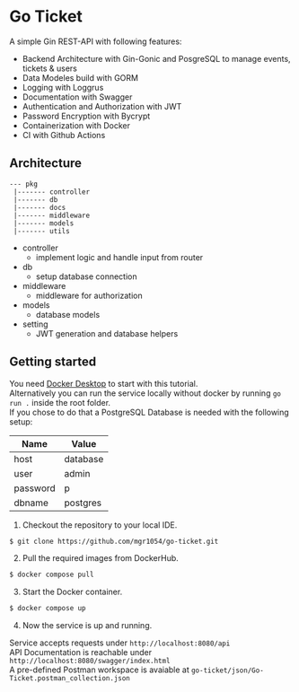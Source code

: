 # Go Ticket

A simple Gin REST-API with following features:


- Backend Architecture with Gin-Gonic and PosgreSQL to manage events, tickets & users 
- Data Modeles build with GORM
- Logging with Loggrus
- Documentation with Swagger
- Authentication and Authorization with JWT
- Password Encryption with Bycrypt
- Containerization with Docker
- CI with Github Actions

## Architecture

```
--- pkg
 |------- controller
 |------- db
 |------- docs
 |------- middleware
 |------- models
 |------- utils
```

- controller
  - implement logic and handle input from router
- db
  - setup database connection
- middleware
  - middleware for authorization
- models
  - database models
- setting
  - JWT generation and database helpers

## Getting started

You need [Docker Desktop](https://www.docker.com/products/docker-desktop/) to start with this tutorial.  
Alternatively you can run the service locally without docker by running `go run .` inside the root folder.  
If you chose to do that a PostgreSQL Database is needed with the following setup: 

| Name     | Value         |
| -------- | ------------- |
| host     | database      |
| user     | admin         |
| password | p             |
| dbname   | postgres      |

1. Checkout the repository to your local IDE. 

```sh
$ git clone https://github.com/mgr1054/go-ticket.git
```
2. Pull the required images from DockerHub. 

```sh
$ docker compose pull
```

3. Start the Docker container. 

```sh
$ docker compose up
```

4. Now the service is up and running. 

Service accepts requests under `http://localhost:8080/api`  
API Documentation is reachable under `http://localhost:8080/swagger/index.html`  
A pre-defined Postman workspace is avaiable at `go-ticket/json/Go-Ticket.postman_collection.json`
